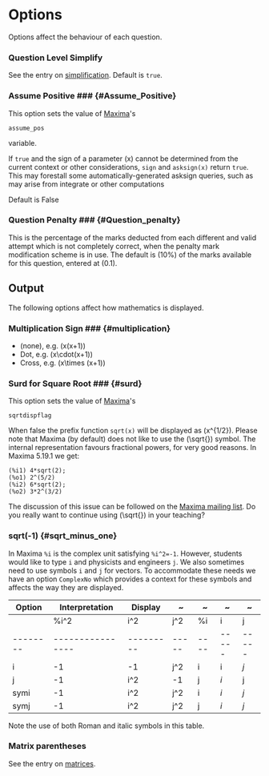 # Options

Options affect the behaviour of each question.

### Question Level Simplify  ###

See the entry on [simplification](../CAS/Simplification.md).  Default is `true`.

### Assume Positive  ### {#Assume_Positive}

This option sets the value of [Maxima](../CAS/Maxima.md)'s

    assume_pos

variable.

If `true` and the sign of a parameter \(x\) cannot be determined from the current context or
other considerations, `sign` and `asksign(x)` return `true`. This may forestall some automatically-generated
asksign queries, such as may arise from integrate or other computations

Default is False

### Question Penalty ### {#Question_penalty}

This is the percentage of the marks deducted from each different and valid attempt which is not
completely correct, when the penalty mark modification scheme is in use.
The default is \(10\%\) of the marks available for this question, entered at \(0.1\).

## Output  ##

The following options affect how mathematics is displayed.

### Multiplication Sign ### {#multiplication}

* (none), e.g. \(x(x+1)\)
* Dot, e.g. \(x\cdot(x+1)\)
* Cross, e.g. \(x\times (x+1)\)

### Surd for Square Root ### {#surd}

This option sets the value of [Maxima](../CAS/Maxima.md)'s

    sqrtdispflag

When false the prefix function `sqrt(x)` will be displayed as \(x^{1/2}\).
Please note that Maxima (by default) does not like to use the \(\sqrt{}\) symbol.
The internal representation favours fractional powers, for very good reasons.
In  Maxima 5.19.1 we get:

    (%i1) 4*sqrt(2);
    (%o1) 2^(5/2)
    (%i2) 6*sqrt(2);
    (%o2) 3*2^(3/2)

The discussion of this issue can be followed on the
[Maxima mailing list](http://www.math.utexas.edu/pipermail/maxima/2009/018460.html).
Do you really want to continue using \(\sqrt{}\) in your teaching?

### sqrt(-1) {#sqrt_minus_one}

In Maxima `%i` is the complex unit satisfying `%i^2=-1`.  However, students would
like to type `i` and physicists and engineers `j`.
We also sometimes need to use symbols `i` and `j` for vectors.
To accommodate these needs we have an option `ComplexNo` which provides a context for these symbols
and affects the way they are displayed.

| Option   | Interpretation   | Display   | ~     | ~    | ~     | ~
| -------- | ---------------- | --------- | ----- | ---- | ----- | -----
|          | %i^2             | i^2       | j^2   | %i   | i     | j
| -------- | ---------------- | --------- | ----- | ---- | ----- | -----
| i        | -1               | -1        | j^2   | i    | i     | _j_
| j        | -1               | i^2       | -1    | j    | _i_   | j
| symi     | -1               | i^2       | j^2   | i    | _i_   | _j_
| symj     | -1               | i^2       | j^2   | j    | _i_   | _j_

Note the use of both Roman and italic symbols in this table.

### Matrix parentheses

See the entry on [matrices](../CAS/Matrix.md#matrixparens).
